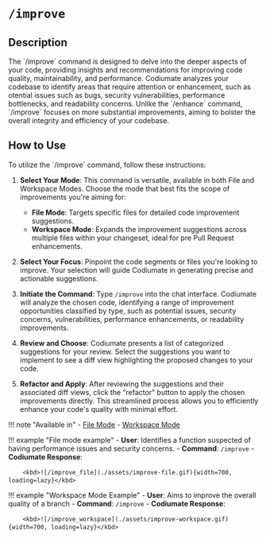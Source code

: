 # `/improve`

<h2>Description</h2>
The `/improve` command is designed to delve into the deeper aspects of your code, providing insights and recommendations for improving code quality, maintainability, and performance. Codiumate analyzes your codebase to identify areas that require attention or enhancement, such as otential issues such as bugs, security vulnerabilities, performance bottlenecks, and readability concerns. Unlike the `/enhance` command, `/improve` focuses on more substantial improvements, aiming to bolster the overall integrity and efficiency of your codebase.

<h2>How to Use</h2>
To utilize the `/improve` command, follow these instructions:

1. **Select Your Mode**: This command is versatile, available in both File and Workspace Modes. Choose the mode that best fits the scope of improvements you're aiming for:
    - **File Mode**: Targets specific files for detailed code improvement suggestions.
    - **Workspace Mode**: Expands the improvement suggestions across multiple files within your changeset, ideal for pre Pull Request enhancements.

2. **Select Your Focus**: Pinpoint the code segments or files you're looking to improve. Your selection will guide Codiumate in generating precise and actionable suggestions.

3. **Initiate the Command**: Type `/improve` into the chat interface. Codiumate will analyze the chosen code, identifying a range of improvement opportunities classified by type, such as potential issues, security concerns, vulnerabilities, performance enhancements, or readability improvements.

4. **Review and Choose**: Codiumate presents a list of categorized suggestions for your review. Select the suggestions you want to implement to see a diff view highlighting the proposed changes to your code.

5. **Refactor and Apply**: After reviewing the suggestions and their associated diff views, click the "refactor" button to apply the chosen improvements directly. This streamlined process allows you to efficiently enhance your code's quality with minimal effort.

!!! note "Available in"
    - [File Mode](../modes/file-mode.md)
    - [Workspace Mode](../modes/workspace-mode.md)

!!! example "File mode example"
    - **User**: Identifies a function suspected of having performance issues and security concerns.
    - **Command**: `/improve`
    - **Codiumate Response**:

        <kbd>![/improve_file](./assets/improve-file.gif){width=700, loading=lazy}</kbd>
    

!!! example "Workspace Mode Example"
    - **User**: Aims to improve the overall quality of a branch
    - **Command**: `/improve`
    - **Codiumate Response**: 

        <kbd>![/improve_workspace](./assets/improve-workspace.gif){width=700, loading=lazy}</kbd>